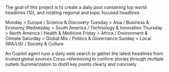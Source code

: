 The goal of this project is to create a daily post containing top world headlines (10), and rotating regional and topic focused headlines 

Monday >	Europe / Science & Discovery
Tuesday > Asia	/ Business & Economy
Wednesday >	South America	/ Technology & Innovation
Thursday >	North America /	Health & Medicine
Friday >	Africa	/ Environment & Climate
Saturday >	Global Mix	/ Politics & Governance
Sunday >	Local (WA/US)	/ Society & Culture


An Copilot agent runs a daily web search to gather the latest headlines from trusted global sources
Cross-referencing to confirm stories through multiple outlets
Summarization to distill key points clearly and concisely

